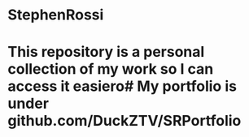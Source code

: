 # StephenRossi
# This repository is a personal collection of my work so I can access it easiero# My portfolio is under github.com/DuckZTV/SRPortfolio

